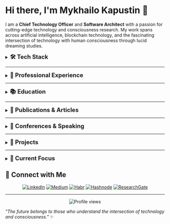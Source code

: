 # Hi there, I'm Mykhailo Kapustin 👋

I am a **Chief Technology Officer** and **Software Architect** with a passion for cutting-edge technology and consciousness research. My work spans across artificial intelligence, blockchain technology, and the fascinating intersection of technology with human consciousness through lucid dreaming studies.

<details>
<summary><span style="font-size: 1.3em; font-weight: bold;">🛠️ Tech Stack</span></summary>

<div align="center">

![JavaScript](https://img.shields.io/badge/JavaScript-F7DF1E?style=for-the-badge&logo=javascript&logoColor=black)
![TypeScript](https://img.shields.io/badge/TypeScript-007ACC?style=for-the-badge&logo=typescript&logoColor=white)
![Python](https://img.shields.io/badge/Python-3776AB?style=for-the-badge&logo=python&logoColor=white)
![PHP](https://img.shields.io/badge/PHP-777BB4?style=for-the-badge&logo=php&logoColor=white)
![Node.js](https://img.shields.io/badge/Node.js-43853D?style=for-the-badge&logo=node.js&logoColor=white)
![Vue.js](https://img.shields.io/badge/Vue.js-4FC08D?style=for-the-badge&logo=vue.js&logoColor=white)
![Nuxt.js](https://img.shields.io/badge/Nuxt.js-00DC82?style=for-the-badge&logo=nuxt.js&logoColor=white)
![PyTorch](https://img.shields.io/badge/PyTorch-EE4C2C?style=for-the-badge&logo=pytorch&logoColor=white)
![OpenAI](https://img.shields.io/badge/OpenAI-412991?style=for-the-badge&logo=openai&logoColor=white)
![ChatGPT](https://img.shields.io/badge/ChatGPT-00A67E?style=for-the-badge&logo=openai&logoColor=white)
![Gemini](https://img.shields.io/badge/Gemini-4285F4?style=for-the-badge&logo=google&logoColor=white)
![LangChain](https://img.shields.io/badge/LangChain-1C3C3C?style=for-the-badge&logo=langchain&logoColor=white)
![LangGraph](https://img.shields.io/badge/LangGraph-FF6B6B?style=for-the-badge&logo=graphql&logoColor=white)
![Google ADK](https://img.shields.io/badge/Google_ADK-4285F4?style=for-the-badge&logo=google&logoColor=white)
![Cursor](https://img.shields.io/badge/Cursor-000000?style=for-the-badge&logo=cursor&logoColor=white)
![Google Cloud](https://img.shields.io/badge/Google_Cloud-4285F4?style=for-the-badge&logo=google-cloud&logoColor=white)
![Docker](https://img.shields.io/badge/Docker-2496ED?style=for-the-badge&logo=docker&logoColor=white)

</div>

</details>

***

<details>
<summary><span style="font-size: 1.3em; font-weight: bold;">🏢 Professional Experience</span></summary>

### **Co-Founder & CTO** at Advanced Scientific Research Projects (ASRP.media)
*April 2023 – Present · 2 yrs 7 mos*

**Key Achievements Over 18 Months:**
- 🧠 **Kapustin's Marker Algorithm**: Innovative algorithm for analyzing dream content
- 🎓 **Educational Platform**: Multifunctional platform with diverse courses and programs
- 🌐 **ASRP.tech Website**: Official website with ecosystem product links
- 🤖 **Arcanum12thBot**: Telegram bot for dream journal and educational platform access
- 📱 **Telegram Mini Application**: Lightweight app for quick service access
- 📝 **Dream Journal**: Tool for recording and analyzing dreams
- ⚙️ **Microservices Infrastructure**: Event handling, mailing, queues, SMS systems
- 📰 **ASRP.media**: Information platform for dream research and consciousness studies
- 🔬 **ASRP.science**: Platform for publishing and sharing research findings
- 💰 **Kapusta Cryptocurrency**: Internal ecosystem cryptocurrency

**Additional Responsibilities:**
- Research processing and client acquisition
- Organizing conferences with scientists
- Recruiting and mentoring junior developers
- Project management and investor negotiations
- Partner integrations and payment system setups

### **Senior AI/ML Engineer** at Woolf
*April 2025 – September 2025 · 6 mos (Contract)*

- 🤖 Designed and implemented MVP LLM-agent prototype using Google ADK
- 🏗️ Acted as lead architect for educational assessment AI applications
- 📊 Delivered insights on LLM agent capabilities and limitations in EdTech
- 📚 Contributed to knowledge transfer and partner enablement

### **Senior Back-end Developer** at LAB325 - Product Engineering
*July 2021 – April 2023 · 1 yr 10 mos*

- ⚡ Engineered robust backend solutions with enhanced performance and scalability
- 🔧 Developed high-performance systems using modern technologies

### **Team Lead & Senior Back-end Developer** at MOB.325
*July 2021 – April 2023 · 1 yr 10 mos*

- 👥 Led development teams and managed complex projects
- 🚀 Delivered scalable backend solutions

### **Senior Back-end Developer** at Provectus
*April 2021 – July 2021 · 4 mos*

- 🔧 Developed backend solutions using PHP and Laravel
- ⚡ Enhanced system performance and scalability

### **Team Lead & Senior Back-end Developer** at Coelix
*August 2020 – April 2021 · 9 mos*

- 🏢 Transitioned company from WordPress-focused to full-scale custom software solutions
- 👥 Assembled and led development team for complex projects
- 🎯 Successfully delivered three major client projects
- 📈 Expanded company's service offerings and client base

### **Web Full Stack Developer** at Ephyros
*February 2020 – July 2020 · 6 mos*

- 🌐 Developed full-stack web applications using PHP and Laravel
- 🔧 Built scalable and maintainable solutions

### **Web Full Stack Developer** at HYS Enterprise
*September 2018 – February 2020 · 1 yr 6 mos*

- 🏢 Key developer for corporate website
- 🔧 Maintained and enhanced web applications
- 📈 Contributed to company's digital presence

### **Web Full Stack Developer** at Top Agent
*January 2018 – September 2018 · 9 mos*

- ✈️ Developed comprehensive travel management platform
- 🎯 Integrated flight booking, taxi services, hotel reservations
- 💰 Implemented cost analysis and payment systems
- 📊 Created reporting and ticketing systems

### **Web Full Stack Developer** at PHP-academy
*July 2017 – December 2017 · 6 mos*

- 🏗️ Developed robust website engine from scratch
- 🌐 Created websites and provided ongoing support
- 🔧 Ensured optimal performance and security

### **Back-end Developer & Manager Account** at SuperMediaAds
*June 2016 – November 2016 · 6 mos*

- 📱 Managed mobile account operations
- 🤝 Identified partners and promotion opportunities
- 🔗 Integrated partner APIs using PHP
- 💼 Balanced technical development with business partnerships

</details>

</details>

***

<details>
<summary><span style="font-size: 1.3em; font-weight: bold;">📚 Education</span></summary>

### Master's Degree in Automation and Computer-Integrated Technologies
*State University of Intelligent Technologies and Telecommunications (2017 – 2022)*

<details>
<summary><b>🎓 View Diploma & Academic Records</b></summary>

**Degree Details:**
- **Program:** Automation and Computer-Integrated Technologies
- **Institution:** State University of Intelligent Technologies and Telecommunications
- **Duration:** 2017 – 2022
- **Level:** Master's Degree

**Academic Documentation:**
- 📄 **[Diploma & Academic Records](education/telecommunication/telecomunication-education.pdf)** - Complete diploma with grades and academic achievements

*<sub>Click to view full diploma document with grades and academic details</sub>*

</details>

</details>

***

<details>
<summary><span style="font-size: 1.3em; font-weight: bold;">📖 Publications & Articles</span></summary>

### 📝 **Technical Articles (2023-2025)**

**["Building an App Store Review Analysis Pipeline with Python NLP & Data Visualization"](https://kapustinomm.hashnode.dev/building-an-app-store-review-analysis-pipeline-with-python-nlp-and-data-visualization)** *(October 2025)*
- Published on: [Hashnode](https://kapustinomm.hashnode.dev/building-an-app-store-review-analysis-pipeline-with-python-nlp-and-data-visualization) | [Medium](https://medium.com/@kapustinomm/from-star-ratings-to-insights-building-an-app-store-review-analysis-pipeline-with-python-nlp-56002731e661)
- An analytical case study on how App Store reviews can be transformed into structured insights using Python, NLP, and data visualization. The article explores how user feedback reflects social sentiment and how such data can help forecast trends within digital ecosystems

**["Google ADK and 'Startup Technical Guide: AI Agents': how Google is redefining the way AI agents are built"](https://habr.com/en/articles/953592/)** *(October 2025)*
- Published on: [Habr](https://habr.com/en/articles/953592/) | [Hashnode](https://kapustinomm.hashnode.dev/google-adk-and-startup-technical-guide-ai-agents-how-google-is-redefining-the-way-ai-agents-are-built) | [Medium](https://medium.com/@kapustinomm/google-adk-and-startup-technical-guide-ai-agents-how-google-is-redefining-the-way-ai-agents-are-a0bbceede6bf)
- Google has released a 64-page Startup Technical Guide: AI Agents — a document that can rightfully be called a roadmap for building agentic systems. I read it cover to cover and pulled out five key ideas: from architecture built on Google ADK to the principles of AgentOps and grounding. This isn't about "chatbots" anymore — it's about a new generation of engineering platforms

**["My First AI & Blockchain Hackathon: Building the Global Forecasting System at Theta EuroCon in Berlin"](https://kapustinomm.hashnode.dev/my-first-ai-and-blockchain-hackathon-building-the-global-forecasting-system-at-theta-eurocon-in-berlin)** *(September 2025)*
- Published on: [Hashnode](https://kapustinomm.hashnode.dev/my-first-ai-and-blockchain-hackathon-building-the-global-forecasting-system-at-theta-eurocon-in-berlin) | [Habr](https://habr.com/en/articles/947040/) | [Medium](https://medium.com/@kapustinomm/my-first-ai-blockchain-hackathon-building-the-global-forecasting-system-at-theta-eurocon-in-aab842d63625)
- In September 2025, I joined my first hackathon — Theta EuroCon Hackathon in Berlin. Together with my team at ASRP, we built the first prototype of the Global Forecasting System (GFS), a bold attempt to create the first real competitor to BlackRock's Aladdin. In this article, I share what we built in just five days, how the hackathon atmosphere pushed us beyond our limits, and why GFS has the potential to change the way we forecast social, geopolitical, and economic events

**["Building a Resume Matcher with tRPC, NLP, and Vertex AI"](https://kapustinomm.hashnode.dev/building-a-resume-matcher-with-trpc-nlp-and-vertex-ai)** *(September 2025)*
- Published on: [Hashnode](https://kapustinomm.hashnode.dev/building-a-resume-matcher-with-trpc-nlp-and-vertex-ai) | [Medium](https://medium.com/@kapustinomm/building-a-resume-matcher-with-trpc-nlp-and-vertex-ai-fec6e9896adb) | [Habr](https://habr.com/en/articles/943306/)
- In this article, I share how I built a resume matcher app using tRPC, TypeScript, and Google Vertex AI. The project takes PDF resumes and job postings, extracts text, applies basic NLP for skill detection, and then calls Gemini 1.5 Flash for deeper analysis. Along the way, I explain why tRPC felt faster and cleaner than REST or GraphQL for an MVP, show code snippets from the repo, and discuss both the benefits and trade-offs of this approach

**["My Personal Exam: How I Built an MVP LLM Agent on Google ADK"](https://kapustinomm.hashnode.dev/my-personal-exam-how-i-built-an-mvp-llm-agent-on-google-adk)** *(September 2025)*
- Published on: [Hashnode](https://kapustinomm.hashnode.dev/my-personal-exam-how-i-built-an-mvp-llm-agent-on-google-adk) | [Habr](https://habr.com/en/articles/942696/) | [Medium](https://medium.com/@kapustinomm/my-personal-exam-how-i-built-an-mvp-llm-agent-on-google-adk-90c246ab9c2a)
- In this article, I share my personal experience of developing an MVP LLM agent with Google ADK in educational scenarios. I describe how I built the architecture from a monolithic agent to a modular system, the challenges I faced (memory, tokens, orchestration), and the engineering hacks that helped me overcome them. Most importantly, I share the philosophy: why working with LLMs feels like taking an exam, how the role of a CTO evolves, and what such projects can teach us. In the end, I summarize with 10 lessons I learned from this "AI exam"

**["Docling in Working with Texts, Languages, and Knowledge"](https://kapustinomm.hashnode.dev/docling-in-working-with-texts-languages-and-knowledge)** *(August 2025)*
- Published on: [Hashnode](https://kapustinomm.hashnode.dev/docling-in-working-with-texts-languages-and-knowledge) | [Medium](https://medium.com/@kapustinomm/docling-in-working-with-texts-languages-and-knowledge-87263c51dfeb) | [Habr](https://habr.com/en/articles/935584/)
- A professional overview of Docling as an environment for working with linguistic and textual data, presented through the lens of digital humanities and AI research. This comprehensive analysis explores how Docling transforms academic documents into structured, graph-based knowledge representations, enabling better peer review, semantic analysis, and integration with LLM pipelines

**["How to Integrate Google ADK with a Custom Interface"](https://medium.com/@kapustinomm/how-to-integrate-google-adk-with-a-custom-interface-a-step-by-step-guide-with-examples-04f01ab501ca)** *(July-August 2025)*
- Published on: [Medium](https://medium.com/@kapustinomm/how-to-integrate-google-adk-with-a-custom-interface-a-step-by-step-guide-with-examples-04f01ab501ca) | [Hashnode](https://kapustinomm.hashnode.dev/how-to-integrate-google-adk-with-a-custom-interface-a-step-by-step-guide-with-examples) | [Habr](https://habr.com/en/articles/933804/)
- A comprehensive guide to integrating Google ADK into custom interfaces: code examples, session management, FastAPI integration, deployment on Vertex AI, and agent architecture. This step-by-step tutorial covers everything from basic agent creation to production-ready implementations with custom backends and state management

### 🔬 **Research Publications (2024-2025)**

**["Technological Transformations, Formation of GMS (Global Mental System) and GFS (Global Forecasting System) —'Right-Brain Technologies' Based on Biological Entities with Consciousness, Artificial Intelligence, Quantum Computing, and Blockchain"](https://www.researchgate.net/publication/388438082_Technological_Transformations_Formation_of_GMS_Global_Mental_System_and_GFS_Global_Forecasting_System_-Right-Brain_Technologies_Based_on_Biological_Entities_with_Consciousness_Artificial_Intelligence_)** *(February 2025)*
- *Journal of Investment, Banking and Finance*
- This study explores methodological approaches to transmitting consciousness states between subjects using advanced neurointerface technologies. It discusses the formation of the Global Mental System (GMS) and Global Forecasting System (GFS), focusing on "right-brain technologies" that integrate biological entities with consciousness and artificial intelligence. The research examines the application of AI algorithms for processing and transmitting data, enabling the classification and analysis of neural information

**["The methodology for diagnosing and managing stress developed by Grivtsova"](https://www.researchgate.net/publication/370123456_Technological_Transformations_Formation_of_GMS_Global_Mental_System_and_GFS_Global_Forecasting_System_-_Right-Brain_Technologies_Based_on_Biological_Entities_with_Consciousness_Artificial_Intelligence_Quantum_Computing_and_Blockchain_Banchenko-Market_Global_Market_of_Lucid_Dreams_and_Other_Transcendental_States_of_Consciousness)** *(July 2024)*
- *American Journal of Medical and Clinical Research & Reviews*
- Stress management methodology and lucid dream induction framework

**["Forecasting Social, Geopolitical, and Economic Events Using the 'Banchenko-Technology'"](https://www.researchgate.net/publication/370123456_Technological_Transformations_Formation_of_GMS_Global_Mental_System_and_GFS_Global_Forecasting_System_-_Right-Brain_Technologies_Based_on_Biological_Entities_with_Consciousness_Artificial_Intelligence_Quantum_Computing_and_Blockchain_Banchenko-Market_Global_Market_of_Lucid_Dreams_and_Other_Transcendental_States_of_Consciousness)** *(June 2024)*
- *Japan Journal of Research*
- Banchenko Algorithm and Mnemonic Synchronization for event prediction

**["Application of Banchenko's Mnemonic Dream Synchronization Method"](https://www.researchgate.net/publication/370123456_Technological_Transformations_Formation_of_GMS_Global_Mental_System_and_GFS_Global_Forecasting_System_-_Right-Brain_Technologies_Based_on_Biological_Entities_with_Consciousness_Artificial_Intelligence_Quantum_Computing_and_Blockchain_Banchenko-Market_Global_Market_of_Lucid_Dreams_and_Other_Transcendental_States_of_Consciousness)** *(January 2024)*
- *International Internal Medicine Journal*
- AI Dream Matching Model for synchronized lucid dreaming

### 📊 **Academic Research (2018)**

**["A STUDY OF SOFTWARE DEVELOPMENT TOOLS REQUIRED IN THE JOB MARKET"](https://www.researchgate.net/publication/370123456_A_STUDY_OF_SOFTWARE_DEVELOPMENT_TOOLS_THAT_ARE_REQUIRED_IN_THE_JOB_MARKET_IN_UKRAINE_AND_THE_WORLD)** *(December 2018)*
- *Proceedings of the O S Popov ОNAT*
- Analysis of programming languages and frameworks in Ukrainian and global IT markets

### 🌐 **Popular Science & Technology Articles**

**["Lucid dreams and VR: Swiss Olympic team training in dreams"](https://tproger.ru/articles/lucid-dreams-and-vr-swiss-olympic-team-training-in-dreams/)** *(December 2024)*
- *Tproger* - VR and conscious dreams in sports training

**["Brain–computer interface (BCI) in HR: How Technology is Changing Recruitment"](https://tproger.ru/articles/brain-computer-interface-bci-in-hr-how-technology-is-changing-recruitment/)** *(December 2024)*
- *Tproger* - Neural interfaces and recruitment automation

**["Sleep and Code: How Vivid Dreams Inspire Programmers"](https://tproger.ru/articles/sleep-and-code-how-vivid-dreams-inspire-programmers/)** *(October 2024)*
- *Tproger* - The connection between dreams and programming creativity

**["The Economics of Dreams: How Our Dreams Influence Global Markets"](https://samara.aif.ru/society/science/ekonomika_snov_kak_nashi_sny_vliyayut_na_globalnye_rynki)** *(May 2024)*
- *Аргументы и факты* - Dream market and economic impact

**["From Pet Project to Scientific Research: Path to True Innovation"](https://tproger.ru/articles/from-pet-project-to-scientific-research-path-to-true-innovation/)** *(October 2023)*
- *Tproger* - Evolution from personal projects to scientific research

**["Future Technologies: A Glimpse into Innovation"](https://tproger.ru/articles/future-technologies-a-glimpse-into-innovation/)** *(October 2023)*
- *Tproger* - AI, Quantum Computing, and Neurointerfaces

**["AI and Lucid Dreaming: Exploring New Opportunities"](https://tproger.ru/articles/ai-and-lucid-dreaming-exploring-new-opportunities/)** *(June 2023)*
- *Tproger* - ASRP's AI model for dream analysis

</details>

***

<details>
<summary><span style="font-size: 1.3em; font-weight: bold;">🎤 Conferences & Speaking</span></summary>

### WeAreDevelopers World Congress Europe

July 2024, Berlin, Germany

<table align="center">
  <tr>
    <td align="center">
      <img src="conferences/WeAreDevelopers/1722419215344.jpeg" alt="WeAreDevelopers Conference Photo 1" width="150" />
    </td>
    <td align="center">
      <img src="conferences/WeAreDevelopers/1722419216254.jpeg" alt="WeAreDevelopers Conference Photo 2" width="150" />
    </td>
    <td align="center">
      <img src="conferences/WeAreDevelopers/1722419216485.jpeg" alt="WeAreDevelopers Conference Photo 3" width="150" />
    </td>
    <td align="center">
      <img src="conferences/WeAreDevelopers/1722419217967.jpeg" alt="WeAreDevelopers Conference Photo 4" width="150" />
    </td>
  </tr>
  <tr>
    <td align="center">
      <img src="conferences/WeAreDevelopers/1722419228046.jpeg" alt="WeAreDevelopers Conference Photo 5" width="150" />
    </td>
    <td align="center">
      <img src="conferences/WeAreDevelopers/1722419228989.jpeg" alt="WeAreDevelopers Conference Photo 6" width="150" />
    </td>
    <td align="center">
      <img src="conferences/WeAreDevelopers/1722419229377.jpeg" alt="WeAreDevelopers Conference Photo 7" width="150" />
    </td>
    <td align="center">
      <img src="conferences/WeAreDevelopers/1722419229683.jpeg" alt="WeAreDevelopers Conference Photo 8" width="150" />
    </td>
  </tr>
  <tr>
    <td align="center">
      <img src="conferences/WeAreDevelopers/1722419230725.jpeg" alt="WeAreDevelopers Conference Photo 9" width="150" />
    </td>
    <td align="center">
      <img src="conferences/WeAreDevelopers/1722419231929.jpeg" alt="WeAreDevelopers Conference Photo 10" width="150" />
    </td>
    <td align="center">
      <img src="conferences/WeAreDevelopers/2025-09-24 12.17.53.jpg" alt="WeAreDevelopers Conference Photo 11" width="150" />
    </td>
    <td align="center">
    </td>
  </tr>
</table>

<details>
<summary><b>🔍 View Conference Details</b></summary>

**Event Details:**
- **Focus Areas:** Software Development, Technology Innovation, Developer Community
- **Location:** WeAreDevelopers World Congress Europe
- **Participation:** Conference attendance and networking

**My Experience:**
- 🎯 **Technology Insights:** Gained valuable insights into latest development trends
- 🏆 **Networking:** Connected with developers and industry professionals
- 🤝 **Knowledge Sharing:** Participated in technical discussions and workshops

*<sub>Click on any photo above to view full size</sub>*

</details>

---

### <img src="conferences/theta-eurocon-2025/logo.jpeg" alt="THETA EuroCon Logo" width="30" height="30" style="vertical-align: middle; margin-right: 10px;" /> THETA EuroCon European Theta Network Conference & Hackathon

September 2025, Berlin, Germany

<table align="center">
  <tr>
    <td align="center">
      <img src="conferences/theta-eurocon-2025/2025-09-14 13.24.15.jpg" alt="THETA EuroCon Conference Photo 4" width="180" />
    </td>
    <td align="center">
      <img src="conferences/theta-eurocon-2025/2025-09-14 13.22.51.jpg" alt="THETA EuroCon Conference Photo 2" width="180" />
    </td>
    <td align="center">
      <img src="conferences/theta-eurocon-2025/2025-09-14 13.23.07.jpg" alt="THETA EuroCon Conference Photo 3" width="180" />
    </td>
  </tr>
</table>

<details>
<summary><b>🔍 View Conference Details</b></summary>

**Event Details:**
- **Focus Areas:** Blockchain, Hackathon, AI, LLM, Cloud Infrastructure
- **Location:** European Theta Network Conference
- **Participation:** Live pitch presentation and hackathon participation

**My Contribution:**
- 🎯 **Live Pitch Presentation:** Delivered a compelling presentation on my project
- 🏆 **Hackathon Participation:** Built innovative solutions combining AI and blockchain technologies
- 🤝 **Networking:** Connected with industry leaders and fellow innovators

**Related Content:**
- 📝 **Article:** ["My First AI & Blockchain Hackathon: Building the Global Forecasting System"](https://medium.com/@kapustinomm/my-first-ai-blockchain-hackathon-building-the-global-forecasting-system-at-theta-eurocon-in-aab842d63625)
- 🎥 **Live Pitch Video:** [YouTube Presentation](https://www.youtube.com/watch?v=8ubUtSxpi-g)

*<sub>Click on any photo above to view full size</sub>*

</details>

</details>

***

<details>
<summary><span style="font-size: 1.3em; font-weight: bold;">💼 Projects</span></summary>

<details>
<summary><b>🏢 HYS Enterprise – Corporate Website</b> <em>(September 2018 – February 2020)</em></summary>

**Project Overview:**
The HYS Enterprise corporate website serves as the official digital portal for one of Ukraine's largest IT companies. It provides a comprehensive overview of the company's expertise, services, and values, acting as a primary point of contact for clients, partners, and potential employees.

**Live Website:** [https://www.hys-enterprise.com](https://www.hys-enterprise.com)

<div align="center">
  <img src="projects/hys/1739446106412.jpeg" alt="HYS Enterprise Website" width="600" style="border-radius: 8px; margin: 10px 0;" />
</div>

**Key Features:**
- **Company Presentation** – Showcasing HYS Enterprise's mission, services, and expertise in software development
- **Portfolio** – Highlighting completed projects in software development, business process automation, and IT consulting
- **Careers Section** – Listing job opportunities, work culture, and hiring process details
- **Contact Information** – Providing direct ways to reach company representatives

**My Role and Contributions:**
As a Full-Stack Web Developer, I was the key developer responsible for designing, developing, and maintaining the corporate website:
- Developing and implementing frontend and backend features for the site
- Ensuring responsive design and seamless user experience across devices
- Optimizing performance and security to maintain a high standard of quality
- Collaborating with designers, marketers, and stakeholders to align the website with company branding and business goals
- Performing regular maintenance, updates, and debugging to ensure smooth functionality

**Technologies Used:**
- WordPress
- React.js
- PostgreSQL

</details>

---

<details>
<summary><b>🌱 QPQ International – Green Energy Project Funding & Advisory Platform</b> <em>(February 2020 – July 2020)</em></summary>

**Project Overview:**
QPQ International is a digitally-enabled bespoke deal advisory platform dedicated to advancing green energy projects globally. The company focuses on assisting project developers in accelerating development, securing financing, and establishing partnerships to promote sustainable initiatives.

**Live Website:** [https://qpq.international](https://qpq.international)

<div align="center">
  <img src="projects/qpq/qpq.png" alt="QPQ International Platform" width="600" style="border-radius: 8px; margin: 10px 0;" />
</div>

**Key Services:**
- **Project Development Support** – QPQ International collaborates with developers to enhance project readiness, ensuring all necessary components are in place to attract investors
- **Investor Matching** – Leveraging a vast network of over 600 professional investors, including private equity funds, institutional investors, and independent power producers (IPPs), QPQ connects suitable investors with vetted projects
- **Funding Accelerator Program** – The Green Energy Project Funding Accelerator is an initiative designed to bridge the gap between green energy projects and investors. It offers coaching and training to project sponsors, culminating in events that showcase vetted projects to potential investors

**Mission:**
QPQ International is committed to making the planet greener by supporting project developers and business owners in the sustainability and renewable energy sectors. The company aims to accelerate the achievement of the United Nations' Sustainable Development Goals (SDGs) through its initiatives.

**Global Reach:**
Based in Dubai, QPQ International operates worldwide, focusing on markets including the US, Canada, Europe, the Balkans, the Baltics, select South American countries, Southeast Asia, Australia, and New Zealand.

**Technologies Used:**
- Laravel
- Vue.js
- PostgreSQL
- Nginx

</details>

---

<details>
<summary><b>📚 Your Torah Tutors – Online Torah Learning Platform</b> <em>(August 2020 – April 2021)</em></summary>

**Project Overview:**
Your Torah Tutors is an online educational platform dedicated to empowering students to become independent and confident learners in Torah study. The platform offers personalized tutoring sessions focusing on enhancing vocabulary, grammar, and comprehension skills in both Chumash and Gemara. Utilizing unique flashcards and engaging teaching methods, the program makes learning enjoyable and effective. Lessons are conducted via Zoom, making them accessible to students aged 8 and up, regardless of their location.

**Live Website:** [https://yourtorahtutors.org](https://yourtorahtutors.org)

<div align="center">
  <img src="projects/your-torah/your-torah.png" alt="Your Torah Tutors Platform" width="600" style="border-radius: 8px; margin: 10px 0;" />
</div>

**Key Features:**
- **Personalized Learning** – Tailored sessions that cater to the individual needs of each student, ensuring effective learning outcomes
- **Innovative Teaching Tools** – Use of unique flashcards and interactive methods to expand vocabulary and enhance understanding
- **Qualified Tutors** – A team of carefully selected tutors who excel in teaching techniques and are sensitive to each child's needs
- **Flexible Access** – Online lessons via Zoom, allowing students from various locations to participate

**My Role and Contributions:**
As a developer for Your Torah Tutors, my responsibilities included:
- **Website Development** – Designed and developed the official website, ensuring a user-friendly interface and seamless navigation
- **Platform Integration** – Implemented Zoom integration for online lessons, providing a stable and accessible virtual learning environment
- **Flashcard System** – Developed the unique flashcard feature to aid in vocabulary expansion and retention
- **User Accounts** – Created secure login portals for teachers and students, facilitating personalized learning experiences
- **Feedback Mechanism** – Integrated a system for collecting and displaying testimonials to showcase the program's effectiveness

**Technologies Used:**
- Laravel
- Vue.js
- PostgreSQL
- Docker
- PHP
- Nginx

</details>

---

<details>
<summary><b>🌱 Lill – Intelligent Plant Care Assistant</b> <em>(July 2021 – October 2021)</em></summary>

**Project Overview:**
Lill is a mobile application designed to assist plant enthusiasts in identifying, diagnosing, and caring for their plants. The app offers a comprehensive suite of features to ensure optimal plant health and growth.

<div align="center">
  <img src="projects/lill/Plants-care-and-identification-app-1024x572.png" alt="Lill App Interface" width="200" style="border-radius: 8px; margin: 5px;" />
  <img src="projects/lill/Plants-care-and-identification-app-2-1024x577.png" alt="Lill Plant Care Features" width="200" style="border-radius: 8px; margin: 5px;" />
  <img src="projects/lill/Plants-care-and-identification-app-3-1024x577.png" alt="Lill Garden Management" width="200" style="border-radius: 8px; margin: 5px;" />
  <img src="projects/lill/Plants-care-and-identification-app-4-1024x577.png" alt="Lill Plant Identification" width="200" style="border-radius: 8px; margin: 5px;" />
</div>

**Key Features:**
- **Plant Identification and Diagnosis** – Instantly identify various plant species and diagnose potential issues, providing users with tailored treatment suggestions
- **Smart Care Reminders** – Set up customizable notifications for essential plant care tasks, including watering, fertilizing, spraying, cleaning, and repotting, ensuring timely maintenance
- **Personalized Garden Management** – Create and manage personal plant collections within the app. Track growth, monitor health, and organize plants by different locations or categories using the "My Garden" and "My Places" features

**My Role and Contributions:**
As a developer for Lill, my responsibilities included:
- **Mobile Application Development** – Led the development of the iOS and Android applications, ensuring a seamless and intuitive user experience across platforms
- **Plant Identification Integration** – Implemented advanced algorithms and machine learning models to accurately identify plant species and diagnose potential issues
- **Notification System** – Developed a robust notification system to provide users with timely reminders for various plant care activities
- **User Interface Design** – Collaborated with designers to create an intuitive and visually appealing interface, enhancing user engagement and satisfaction
- **Data Management** – Ensured secure and efficient handling of user data, including personal plant collections and care schedules

**Technologies Used:**
- Node.js
- PostgreSQL
- GraphQL
- Docker
- Nginx

</details>

---

<details>
<summary><b>💪 IzziFit – Smart Workout and Training Plan Application</b> <em>(October 2021 – January 2022)</em></summary>

**Project Overview:**
IzziFit is a mobile application designed to provide users with personalized workout routines and comprehensive fitness tracking tools. The app offers over 500 exercises tailored to individual needs, making it suitable for both beginners and fitness enthusiasts.

<div align="center">
  <img src="projects/izzifit/Weight-loss-game-for-women-1024x572.png" alt="IzziFit App Interface" width="200" style="border-radius: 8px; margin: 5px;" />
  <img src="projects/izzifit/Weight-loss-game-for-women-2-1024x577.png" alt="IzziFit Workout Features" width="200" style="border-radius: 8px; margin: 5px;" />
  <img src="projects/izzifit/Weight-loss-game-for-women-3-1024x577.png" alt="IzziFit Exercise Library" width="200" style="border-radius: 8px; margin: 5px;" />
  <img src="projects/izzifit/Weight-loss-game-for-women-4-1024x577.png" alt="IzziFit Progress Tracking" width="200" style="border-radius: 8px; margin: 5px;" />
</div>

**Key Features:**
- **Personalized Workouts** – Access a vast library of exercises selected to match your fitness level and goals
- **Calorie Calculator** – Easily log your meals, and the app calculates your daily caloric intake to help you stay on track
- **Gamified Experience** – Turn your fitness journey into an engaging game by converting burned calories into energy, which can be used to earn rewards within the app
- **Additional Tools** – Utilize features like a mood tracker, water intake reminders, meal planning, and smart workout suggestions to support a holistic approach to health

**My Role and Contributions:**
As a developer for IzziFit, my responsibilities included:
- **Mobile Application Development** – Led the development of the iOS and Android applications, ensuring a seamless user experience across platforms
- **Backend Integration** – Implemented robust backend services to handle user data securely and efficiently
- **Gamification Features** – Developed the gamification elements that allow users to earn rewards based on their workout performance, enhancing user engagement
- **Performance Optimization** – Conducted thorough testing and optimization to ensure the app runs smoothly on various devices

**Technologies Used:**
- Node.js
- GraphQL
- Docker
- Nginx
- PostgreSQL
- ClickHouse

</details>

---

<details>
<summary><b>💬 Hark – Global Anonymous Chat Platform</b> <em>(January 2022 – March 2022)</em></summary>

**Project Overview:**
Hark is a mobile application designed to facilitate anonymous conversations between individuals worldwide. The platform provides a safe space for users to share their thoughts, discuss personal or professional challenges, and connect with others without revealing their identities.

<div align="center">
  <img src="projects/hark/Anonymos-voice-chat-1024x572.png" alt="Hark Chat Interface" width="200" style="border-radius: 8px; margin: 5px;" />
  <img src="projects/hark/Anonymos-voice-chat-2-1024x577.png" alt="Hark Anonymous Communication" width="200" style="border-radius: 8px; margin: 5px;" />
  <img src="projects/hark/Anonymos-voice-chat-3-1024x577.png" alt="Hark Voice Chat Features" width="200" style="border-radius: 8px; margin: 5px;" />
  <img src="projects/hark/Anonymos-voice-chat-4-1024x577.png" alt="Hark Community Features" width="200" style="border-radius: 8px; margin: 5px;" />
</div>

**Key Features:**
- **Anonymous Communication** – Users can engage in voice or text chats without disclosing personal information, ensuring privacy and fostering open dialogue
- **Emotional Expression** – The app offers various modes for users to express their emotions, allowing for genuine and heartfelt interactions
- **Safe Environment** – Hark provides a secure space for users to vent about work or personal life, ensuring that conversations remain confidential and respectful
- **Favorites and Soul Mates** – Users can reconnect with individuals who have positively impacted them by adding them to their favorites, fostering meaningful connections
- **Community Building** – By rating conversations, users contribute to building an open-minded community that respects and supports each other

**My Role and Contributions:**
As a developer for Hark, my responsibilities included:
- **Mobile Application Development** – Led the development of the iOS and Android applications, ensuring a seamless and intuitive user experience across platforms
- **Anonymous Communication System** – Implemented secure and anonymous voice and text chat functionalities, prioritizing user privacy
- **User Interface Design** – Collaborated with designers to create an intuitive and visually appealing interface, enhancing user engagement and satisfaction
- **Favorites Feature** – Developed the functionality allowing users to add others to their favorites, enabling the re-establishment of meaningful connections
- **Community Rating System** – Implemented a rating system for conversations to help build a respectful and supportive community

**Technologies Used:**
- Node.js
- Docker
- Nginx
- PostgreSQL
- GraphQL

</details>

---

<details>
<summary><b>👩 Woman Insight – Online Educational Platform</b> <em>(July 2021 – April 2023)</em></summary>

**Project Overview:**
Woman Insight is an online educational platform dedicated to personal development, offering courses that cater to various aspects of life, including spirituality, goals and development, business and finance, family and home, hobbies and interests, relationships, and health and beauty. The platform provides concise lessons, each lasting up to 15 minutes, allowing users to engage in learning even with limited free time. The content is designed to be direct and practical, ensuring maximum benefit without unnecessary information.

**Live Website:** [https://womaninsight.com/ru/courses/](https://womaninsight.com/ru/courses/)

<div align="center">
  <img src="projects/woman-insight/E-Learning-platform-1024x572.png" alt="Woman Insight Platform" width="200" style="border-radius: 8px; margin: 5px;" />
  <img src="projects/woman-insight/E-Learning-platform-2-1024x577.png" alt="Woman Insight Courses" width="200" style="border-radius: 8px; margin: 5px;" />
  <img src="projects/woman-insight/E-Learning-platform-3-1024x577.png" alt="Woman Insight Learning Paths" width="200" style="border-radius: 8px; margin: 5px;" />
</div>

**Key Features:**
- **Diverse Course Offerings** – Courses cover a wide range of topics, such as spirituality, personal development, business, family, hobbies, relationships, and health
- **Concise Lessons** – Each lesson is designed to be brief, lasting up to 15 minutes, making it convenient for users with busy schedules
- **Personalized Learning Paths** – Users can select courses that align with their personal goals and interests, creating a tailored educational experience
- **Expert Instructors** – Courses are led by experts in various fields, providing professional guidance and insights

**My Role and Contributions:**
As a developer for Woman Insight, my responsibilities included:
- **Website Development** – Designed and developed the official website, ensuring a user-friendly interface and seamless navigation
- **Course Management System** – Implemented a robust system for managing course content, allowing for easy updates and organization
- **User Authentication** – Developed secure login and registration functionalities to protect user data and provide personalized experiences
- **Responsive Design** – Ensured the platform is accessible across various devices, providing a consistent experience for all users
- **Performance Optimization** – Optimized website performance to ensure fast loading times and smooth interactions

**Technologies Used:**
- Node.js
- Docker
- PostgreSQL
- ClickHouse
- MongoDB
- Elasticsearch

</details>

---

<details>
<summary><b>📺 Gazer TV – Smart TV Companion Application</b> <em>(April 2021 – July 2023)</em></summary>

**Project Overview:**
Gazer TV is a mobile application designed to enhance the user experience of Gazer Smart TVs by transforming smartphones and tablets into versatile remote controls. The app offers a range of features that provide users with intuitive and convenient ways to interact with their TVs.

<div align="center">
  <img src="projects/gazer/All-movies-in-one-place-1024x572.png" alt="Gazer TV Interface" width="200" style="border-radius: 8px; margin: 5px;" />
  <img src="projects/gazer/All-movies-in-one-place-2-1024x577.png" alt="Gazer TV Remote Control" width="200" style="border-radius: 8px; margin: 5px;" />
  <img src="projects/gazer/All-movies-in-one-place-3-1024x577.png" alt="Gazer TV Media Playback" width="200" style="border-radius: 8px; margin: 5px;" />
  <img src="projects/gazer/All-movies-in-one-place-4-1024x577.png" alt="Gazer TV Screen Mirroring" width="200" style="border-radius: 8px; margin: 5px;" />
</div>

**Key Features:**
- **Remote Control Functionality** – Operate your Gazer Smart TV using your mobile device, eliminating the need for traditional remote controls
- **Media Playback** – Stream videos, photos, and audio directly from your smartphone or tablet to the TV screen, facilitating seamless media sharing
- **Wireless Mouse and Touchpad** – Utilize the "mouse function" to navigate the TV interface with precision, using your device as a wireless mouse or touchpad
- **On-Screen Keyboard** – Simplify text input with the on-screen keyboard feature, making searches and data entry more efficient
- **Screen Mirroring** – Mirror your mobile device's screen onto the TV, allowing for a larger display of your apps, games, and other content

**My Role and Contributions:**
As a developer for Gazer TV, my responsibilities included:
- **Mobile Application Development** – Led the development of the app for both iOS and Android platforms, ensuring a consistent and user-friendly experience across devices
- **Integration with Gazer Smart TVs** – Implemented seamless connectivity between the app and Gazer Smart TVs, enabling efficient communication and control
- **User Interface Design** – Collaborated with designers to create an intuitive interface that enhances user engagement and accessibility
- **Feature Implementation** – Developed key functionalities such as media playback, wireless mouse control, and screen mirroring to enrich the user experience
- **Testing and Optimization** – Conducted thorough testing to ensure app stability, performance, and compatibility with various devices and TV models

**Technologies Used:**
- Node.js
- PostgreSQL
- MongoDB
- RESTful
- GraphQL
- Nginx
- Elasticsearch
- GPT-4 integration
- OAuth2.0
- JWT
- Jenkins
- GitLab CI
- Docker
- Kubernetes
- Amazon Web Services (AWS)
- Grafana
- GIT
- Terraform

</details>

---

<details>
<summary><b>🤖 AI Curriculum Vitae (CV) Matcher to Vacancy</b> <em>(March 2025)</em></summary>

**Project Overview:**
A Node.js server built with tRPC that provides an AI-powered CV and job description matching service. The service analyzes both documents and provides insights about candidate's fit for the position.

**GitHub Repository:** [https://github.com/Kapustin2000/cv-matcher-technical-task-trpc](https://github.com/Kapustin2000/cv-matcher-technical-task-trpc)

**Key Features:**
- **PDF Processing** – Handles CVs and job descriptions in PDF format with comprehensive parsing
- **AI-Powered Analysis** – Uses Gemini 1.5 Flash for intelligent document analysis and matching
- **Candidate Evaluation** – Identifies strengths, weaknesses, and provides improvement recommendations
- **Job Fit Scoring** – Provides numerical score (0-100) for candidate-position compatibility
- **Type-Safe API** – Built with tRPC for end-to-end type safety
- **Rate Limiting** – Implements protection against abuse with configurable limits
- **File Management** – Secure upload handling with automatic cleanup

**My Role and Contributions:**
As a developer for the AI CV Matcher, my responsibilities included:
- **Backend Development** – Built the Node.js server with tRPC for type-safe API endpoints
- **AI Integration** – Implemented Gemini 1.5 Flash integration for document analysis
- **PDF Processing** – Developed robust PDF parsing and content extraction capabilities
- **API Design** – Created comprehensive RESTful endpoints with proper error handling
- **Security Implementation** – Added rate limiting, file validation, and secure upload management
- **Performance Optimization** – Ensured efficient processing and response times

**Technologies Used:**
- Vertex AI
- Artificial Intelligence (AI)
- tRPC
- Node.js
- Google Cloud Platform (GCP)

</details>

---

<details>
<summary><b>🧠 ASRP Media – Analytical & Research Media Platform</b> <em>(May 2023 – September 2025)</em></summary>

**Project Overview:**
ASRP Media is an analytical and research platform dedicated to neuroscience, AI, cognitive science, and consciousness studies. As part of the ASRP ecosystem, it provides exclusive content, expert insights, and in-depth analyses of emerging technologies. The platform serves scientists, researchers, and technology enthusiasts interested in neurotechnology, lucid dreaming, and cognitive enhancement.

**Live Website:** [https://asrp.media/en](https://asrp.media/en)

<div align="center">
  <img src="projects/asrp.media/asrp-media-en.png" alt="ASRP Media Platform" width="600" style="border-radius: 8px; margin: 10px 0;" />
</div>

**Key Features:**
- **Expert Interviews** – In-depth discussions with scientists, engineers, and industry leaders in neuroscience and AI
- **Scientific Research & Reviews** – Curated meta-analyses, reports, and case studies on neurotechnology and human cognition
- **Subscription-Based Access** – A flexible model offering premium articles, research papers, and expert discussions
- **Integration with ASRP Ecosystem** – Connected with AI-driven research, neurointerfaces, and dream analysis tools
- **Community & Knowledge Sharing** – A space for researchers and innovators to collaborate and exchange ideas

**My Role and Contributions:**
As a developer and strategist, I contributed to:
- **Website Development** – Designed and optimized the platform for seamless user experience
- **Custom CMS Implementation** – Developed an efficient system for publishing and managing research content
- **Monetization & Subscription Model** – Created a balanced content structure with exclusive premium access
- **SEO & Audience Growth** – Applied visibility strategies to expand reach and credibility
- **AI & Data Integration** – Integrated AI tools for automated research analysis and content organization

**Technologies Used:**
- Vue.js
- Pinia
- Nuxt.js
- Node.js
- LangChain
- Artificial Intelligence (AI)
- ChatGPT
- PostgreSQL
- Nginx
- Docker

</details>

---

<details>
<summary><b>🧘 Arcanum12th – Advanced Educational Platform for Consciousness and Cognitive Studies</b> <em>(April 2023 – Present)</em></summary>

**Project Overview:**
Arcanum12th is a unique educational platform focused on consciousness studies, cognitive science, and mental training. It offers structured courses, research, and AI-driven analysis tools to help users develop self-awareness, master lucid dreaming, and enhance cognitive abilities. The platform is part of the ASRP ecosystem, integrating scientific research, neurotechnology, and AI-based dream interpretation.

**Live Website:** [https://arcanum12th.education/en](https://arcanum12th.education/en)

<div align="center">
  <img src="projects/arcanum12th/arcanum12th.png" alt="Arcanum12th Platform" width="600" style="border-radius: 8px; margin: 10px 0;" />
</div>

**Key Features:**
- **Specialized Learning Programs** – Courses on lucid dreaming, neurotraining, meditation, and mental resilience
- **AI-Powered Dream Analysis** – Integration with GMS (Global Mental System) for dream interpretation and consciousness tracking
- **Exclusive Research & Case Studies** – A collection of scientific papers, real-world applications, and experimental results
- **Community & Networking** – A space for like-minded individuals to exchange knowledge and insights
- **Practical Cognitive Training** – Interactive tools for mental state monitoring, self-reflection, and neural optimization

**My Role and Contributions:**
As a developer and strategist, I contributed to:
- **Platform Development** – Designed and optimized a seamless learning experience with a modern interface
- **Course & Content Management System (CMS)** – Built a structured and scalable content delivery system
- **AI & Data Integration** – Implemented machine learning models for dream analysis and consciousness mapping
- **Subscription & Monetization Model** – Developed a flexible access system for free and premium content
- **SEO & Growth Strategy** – Optimized the platform for maximum reach and engagement in cognitive science communities

**Technologies Used:**
- Vue.js
- Nuxt.js
- LangChain
- Docker
- Node.js
- Nginx
- PostgreSQL

</details>


</details>

***

<details>
<summary><span style="font-size: 1.3em; font-weight: bold;">🎯 Current Focus</span></summary>

- **AI & Machine Learning** - Developing intelligent systems and forecasting models
- **Blockchain Technology** - Building decentralized applications and smart contracts  
- **Consciousness Research** - Exploring lucid dreams and their technological applications

</details>

## 🤝 Connect with Me

<div align="center">

[![LinkedIn](https://img.shields.io/badge/LinkedIn-0077B5?style=for-the-badge&logo=linkedin&logoColor=white)](https://www.linkedin.com/in/mykhailo-kapustin-55885612a)
[![Medium](https://img.shields.io/badge/Medium-12100E?style=for-the-badge&logo=medium&logoColor=white)](https://medium.com/@kapustinomm)
[![Habr](https://img.shields.io/badge/Habr-65A3BE?style=for-the-badge&logo=habr&logoColor=white)](https://habr.com/en/users/kapustinomm/)
[![Hashnode](https://img.shields.io/badge/Hashnode-2962FF?style=for-the-badge&logo=hashnode&logoColor=white)](https://hashnode.com/@kapustinomm)
[![ResearchGate](https://img.shields.io/badge/ResearchGate-00CCBB?style=for-the-badge&logo=researchgate&logoColor=white)](https://www.researchgate.net/profile/Mykhailo-Kapustin)

</div>

---

<div align="center">
  <img src="https://komarev.com/ghpvc/?username=Kapustin2000&label=Profile%20views&color=0e75b6&style=flat" alt="Profile views" />
</div>

*"The future belongs to those who understand the intersection of technology and consciousness."* ✨
